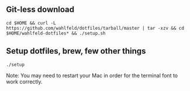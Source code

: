 ## Git-less download

```
cd $HOME && curl -L https://github.com/wahlfeld/dotfiles/tarball/master | tar -xzv && cd $HOME/wahlfeld-dotfiles* && ./setup.sh
```

## Setup dotfiles, brew, few other things

`./setup`

Note: You may need to restart your Mac in order for the terminal font to work correctly.
